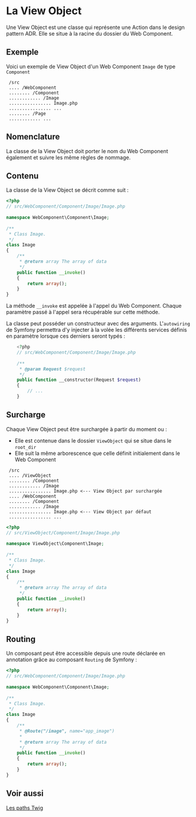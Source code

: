 La View Object
==============

Une View Object est une classe qui représente une Action dans le design pattern ADR.
Elle se situe à la racine du dossier du Web Component.

Exemple
-------

Voici un exemple de View Object d'un Web Component `Image` de type `Component`

```
 /src
 .... /WebComponent
 ........ /Component
 ............ /Image
 ................ Image.php
 ................ ...
 ........ /Page
 ............ ...
```

Nomenclature
------------

La classe de la View Object doit porter le nom du Web Component également et suivre les même règles de nommage.

Contenu
-------

La classe de la View Object se décrit comme suit :

```php
<?php
// src/WebComponent/Component/Image/Image.php
 
namespace WebComponent\Component\Image;
    
/**
 * Class Image.
 */
class Image
{
    /**
     * @return array The array of data
     */
    public function __invoke()
    {
        return array();
    }
}
```

La méthode `__invoke` est appelée à l'appel du Web Component.
Chaque paramètre passé à l'appel sera récupérable sur cette méthode.

La classe peut posséder un constructeur avec des arguments.
L'`autowiring` de Symfony permettra d'y injecter à la volée les différents services définis en paramètre lorsque ces derniers seront typés :

```php
    <?php
    // src/WebComponent/Component/Image/Image.php
     
    /**
     * @param Request $request
     */
    public function __constructor(Request $request)
    {
        // ...
    }
```

Surcharge
---------

Chaque View Object peut être surchargée à partir du moment ou :
- Elle est contenue dans le dossier `ViewObject` qui se situe dans le `root_dir`
- Elle suit la même arborescence que celle définit initialement dans le Web Component

```
 /src
 .... /ViewObject
 ........ /Component
 ............ /Image
 ................ Image.php <--- View Object par surchargée
 .... /WebComponent
 ........ /Component
 ............ /Image
 ................ Image.php <--- View Object par défaut
 ................ ...
```

```php
<?php
// src/ViewObject/Component/Image/Image.php
 
namespace ViewObject\Component\Image;
    
/**
 * Class Image.
 */
class Image
{
    /**
     * @return array The array of data
     */
    public function __invoke()
    {
        return array();
    }
}
```

Routing
-------

Un composant peut être accessible depuis une route déclarée en annotation grâce au composant `Routing` de Symfony :

```php
<?php
// src/WebComponent/Component/Image/Image.php
 
namespace WebComponent\Component\Image;
    
/**
 * Class Image.
 */
class Image
{
    /**
     * @Route("/image", name="app_image")
     *
     * @return array The array of data
     */
    public function __invoke()
    {
        return array();
    }
}
```
Voir aussi
-----------

[Les paths Twig](paths_twig.md)
